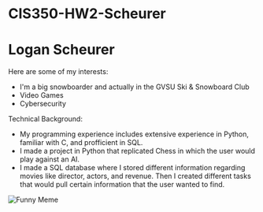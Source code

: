 # CIS350-HW2-Scheurer
# Logan Scheurer

Here are some of my interests:
- I'm a big snowboarder and actually in the GVSU Ski & Snowboard Club
- Video Games
- Cybersecurity


Technical Background:
- My programming experience includes extensive experience in Python, familiar with C, and profficient in SQL. 
- I made a project in Python that replicated Chess in which the user would play against an AI.
- I made a SQL database where I stored different information regarding movies like director, actors, and revenue. Then I created different tasks that would pull certain information that the user wanted to find.



![Funny Meme](https://images.wondershare.com/filmora/article-images/Sad-Frog-meme.JPG)
